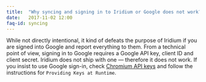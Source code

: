 ```yaml
---
title:	"Why syncing and signing in to Iridium or Google does not work?"
date:	2017-11-02 12:00
faq-id:	syncing
---
```


While not directly intentional, it kind of defeats the purpose of Iridium if you are signed into Google and report everything to them. From a technical point of view, signing in to Google requires a Google API key, client ID and client secret. Iridium does not ship with one — therefore it does not work. 
If you insist to use Google sign-in, check [Chromium API keys](http://www.chromium.org/developers/how-tos/api-keys "Chromium Developer How-To's") and follow the instructions for ```Providing Keys at Runtime```.     